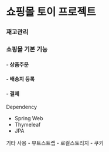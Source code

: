 # 쇼핑몰 토이 프로젝트


### 재고관리

### 쇼핑몰 기본 기능
  #### - 상품주문
  #### - 배송지 등록
  #### - 결제
  
  
Dependency 
  - Spring Web
  - Thymeleaf
  - JPA



  기타 사용
    - 부트스트랩
    - 로컬스토리지
    - 쿠키
    
